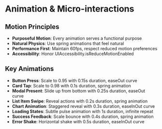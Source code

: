 # Animation & Micro-interactions

## Motion Principles
- **Purposeful Motion**: Every animation serves a functional purpose
- **Natural Physics**: Use spring animations that feel natural
- **Performance First**: Maintain 60fps, respect reduced motion preferences
- **Accessibility**: Honor UIAccessibility.isReduceMotionEnabled

## Key Animations
- **Button Press**: Scale to 0.95 with 0.15s duration, easeOut curve
- **Card Tap**: Scale to 0.98 with 0.1s duration, spring animation
- **Modal Present**: Slide up from bottom with 0.25s duration, easeOut curve
- **List Item Swipe**: Reveal actions with 0.2s duration, spring animation
- **Chart Animation**: Staggered reveal with 0.3s duration, easeInOut curve
- **Loading States**: Subtle pulse animation with 1s duration, infinite repeat
- **Success Feedback**: Scale bounce with 0.4s duration, spring animation
- **Error Shake**: Horizontal shake with 0.5s duration, easeInOut curve
